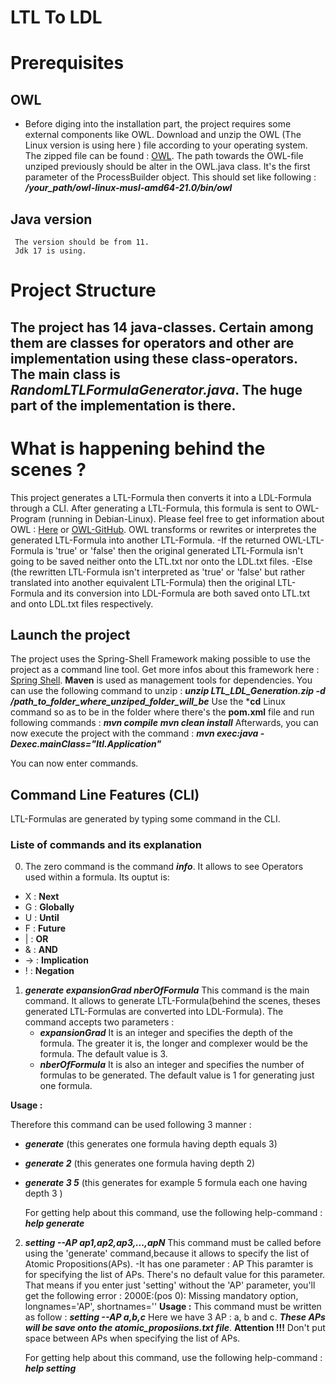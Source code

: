 # LTL To LDL
# Prerequisites
## OWL
- Before diging into the installation part, the project requires some external components like OWL.
Download and unzip the OWL (The Linux version  is using here ) file according to your operating system. The zipped file can be found : [OWL](https://owl.model.in.tum.de/).
The path towards the  OWL-file unziped previously should be alter   in the OWL.java class. It's the first parameter of the ProcessBuilder object.
This should set like following : ***/your_path/owl-linux-musl-amd64-21.0/bin/owl***


##  Java version
     The version should be from 11. 
     Jdk 17 is using.
# Project Structure
   The project has 14 java-classes. Certain among them are classes for operators and other are implementation using these class-operators.
   The main class is ***RandomLTLFormulaGenerator.java***. The huge part of the implementation is there.
- 


# What is  happening  behind the scenes ?
This project generates a LTL-Formula then converts it  into a LDL-Formula through a CLI.
After generating a LTL-Formula, this formula is sent to OWL-Program (running in Debian-Linux). Please feel free to get information about  OWL : [Here](https://owl.model.in.tum.de/) or [OWL-GitHub](https://github.com/owl-toolkit/owl).
OWL transforms or rewrites or interpretes  the generated LTL-Formula into another LTL-Formula.
-If the returned OWL-LTL-Formula is 'true' or 'false'  then 
the original generated LTL-Formula isn't going to be saved neither onto the LTL.txt nor onto the LDL.txt files.
-Else (the rewritten LTL-Formula isn't interpreted as 'true' or 'false' but rather translated into another equivalent LTL-Formula) then
the original LTL-Formula and its conversion into LDL-Formula are both saved onto LTL.txt and onto LDL.txt files respectively.

## Launch the project
The project uses the Spring-Shell Framework making possible to use the project as a command line tool. Get more infos about this framework here : [Spring Shell](https://spring.io/projects/spring-shell).
**Maven** is used as  management tools for dependencies. 
You can use the following command to unzip : ***unzip LTL_LDL_Generation.zip -d /path_to_folder_where_unziped_folder_will_be***
Use the ***cd** Linux command so as to be in the folder where there's the **pom.xml** file and run following commands :
***mvn compile***
***mvn clean install***
Afterwards, you can now execute the project with the command :     ***mvn exec:java -Dexec.mainClass="ltl.Application"***

You can now enter  commands.

## Command Line Features (CLI)
LTL-Formulas are generated by typing some command in the CLI.
### Liste of commands and its explanation

0. The zero command is the command ***info***. It allows to see Operators used within a formula. Its ouptut is:
   
 * X : **Next**
 * G : **Globally**
 * U : **Until**
 * F : **Future**
 * | : **OR**
 * & : **AND**
 * -> : **Implication**
 * ! : **Negation**

   
1. ***generate expansionGrad nberOfFormula***
   This command is the main command. It allows to generate LTL-Formula(behind the scenes, theses generated LTL-Formulas are converted into LDL-Formula).
   The command accepts two parameters :
   - ***expansionGrad***
     It is an integer and specifies the depth of the formula. The greater it is, the longer and complexer would be the formula.
     The default value is 3.
   - ***nberOfFormula***
     It is also  an integer and specifies the number of formulas to be generated.
     The default value is 1 for generating just one formula.

  **Usage :**
  
   Therefore this command can be used following 3 manner :
   - ***generate***    (this generates one formula having depth equals 3)
   - ***generate 2***  (this generates one formula having depth 2)
   - ***generate 3 5*** (this generates for example  5 formula each one having depth 3 )

     For getting help about this command, use the following help-command : ***help generate***

2. ***setting --AP ap1,ap2,ap3,...,apN***
   This command must be called before using the 'generate' command,because it allows to specify the list of Atomic Propositions(APs).
   -It has one parameter : AP
   This paramter is for specifying the list of APs.
   There's no default value for this parameter. That means if you enter just 'setting' without the 'AP' parameter, you'll get the following error : 2000E:(pos 0): Missing mandatory option, longnames='AP', shortnames=''
**Usage :**
   This command must be written as follow :
   ***setting --AP a,b,c***
   Here we have 3 AP : a, b and c. ***These APs will be save onto the atomic_proposiions.txt file***.
   **Attention !!!**
   Don't put space between APs when specifying the list of APs.

   For getting help about this command, use the following help-command : ***help setting***



   
   
